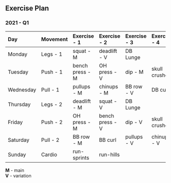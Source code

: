 ## Exercise Plan


### 2021 - Q1

| Day       | Movement  | Exercise - 1   | Exercise - 2   | Exercise - 3   | Exercise - 4   |
| :-------- | :-------- | :------------- | :------------- | :------------- | :------------- |
| Monday    | Legs - 1  | squat - M      | deadlift - V   | DB Lunge       |                |
| Tuesday   | Push - 1  | bench press - M| OH press - V   | dip - M        | skull crushers |
| Wednesday | Pull - 1  | pullups - M    | chinups - M    | BB row - V     | DB curl        |
| Thursday  | Legs - 2  | deadlift - M   | squat - V      | DB Lunge       |                |
| Friday    | Push - 2  | OH press - M   | bench press - V| dip - V        | skull crushers |
| Saturday  | Pull - 2  | BB row - M     | BB curl        | pullups - V    | chinups - V    |
| Sunday    | Cardio    | run-sprints    | run-hills      |                |                |


**M** - main  
**V** - variation
